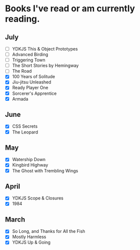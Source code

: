 # Books I've read or am currently reading.

## July

- [ ] YDKJS This & Object Prototypes
- [ ] Advanced Birding
- [ ] Triggering Town
- [ ] The Short Stories by Hemingway
- [ ] The Road
- [x] 100 Years of Solitude
- [x] Jiu-jitsu Unleashed
- [x] Ready Player One
- [x] Sorcerer's Apprentice
- [x] Armada

## June

- [x] CSS Secrets
- [x] The Leopard

## May

- [x] Watership Down
- [x] Kingbird Highway
- [x] The Ghost with Trembling Wings

## April

- [x] YDKJS Scope & Closures
- [x] 1984

## March

- [x] So Long, and Thanks for All the Fish
- [x] Mostly Harmless
- [x] YDKJS Up & Going